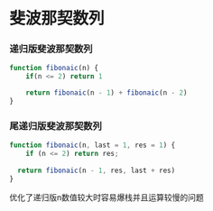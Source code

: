 # 斐波那契数列

### 递归版斐波那契数列

```js
function fibonaic(n) {
	if(n <= 2) return 1

	return fibonaic(n - 1) + fibonaic(n - 2)
}
```

### 尾递归版斐波那契数列

```js
function fibonaic(n, last = 1, res = 1) {
	if (n <= 2) return res;
  
  return fibonaic(n - 1, res, last + res)
}
```

优化了递归版n数值较大时容易爆栈并且运算较慢的问题